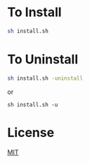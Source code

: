 # To Install

```bash
sh install.sh
```
    
# To Uninstall

```bash
sh install.sh -uninstall
```
  or
        
```
sh install.sh -u
```

# License
 [MIT](https://choosealicense.com/licenses/mit/)
